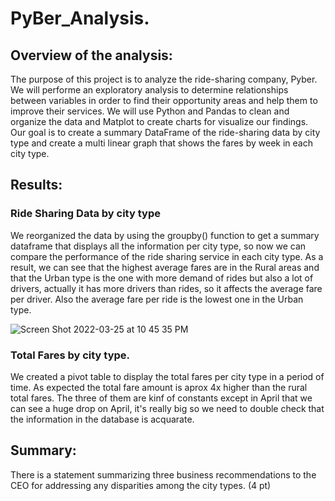 # PyBer_Analysis.

## Overview of the analysis:
The purpose of this project is to analyze the ride-sharing company, Pyber. We will performe an exploratory analysis to determine relationships between variables in order to find their opportunity areas and help them to improve their services. We will use Python and Pandas to clean and organize the data and Matplot to create charts for visualize our findings. Our  goal is to create a summary DataFrame of the ride-sharing data by city type and create a multi linear graph that shows the fares by week in each city type.

## Results:
### Ride Sharing Data by city type
We reorganized the data by using the groupby() function to get a summary dataframe that displays all the information per city type, so now we can compare the performance of the ride sharing service in each city type. As a result, we can see that the highest average fares are in the Rural areas and that the Urban type is the one with more demand of rides but also a lot of drivers, actually it has more drivers than rides, so it affects the average fare per driver. Also the average fare per ride is the lowest one in the Urban type. 

![Screen Shot 2022-03-25 at 10 45 35 PM](https://user-images.githubusercontent.com/43548929/160226656-8afde2a3-3ec8-4af9-b8a0-faee7ff377c0.png)

### Total Fares by city type.
We created a pivot table to display the total fares per city type in a period of time. As expected the total fare amount is aprox 4x higher than the rural total fares. The three of them are kinf of constants except in April that we can see a huge drop on April, it's really big so we need to double check that the information in the database is acquarate.



### 
## Summary:

There is a statement summarizing three business recommendations to the CEO for addressing any disparities among the city types. (4 pt)

